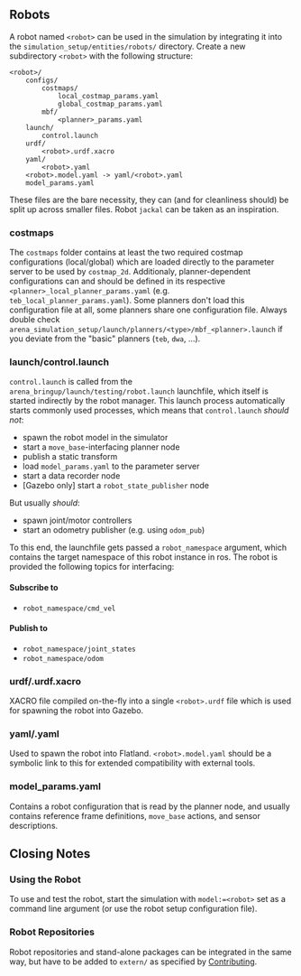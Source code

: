 ## Robots
A robot named `<robot>` can be used in the simulation by integrating it into the `simulation_setup/entities/robots/` directory. Create a new subdirectory `<robot>` with the following structure:

```
<robot>/
    configs/
        costmaps/
            local_costmap_params.yaml
            global_costmap_params.yaml
        mbf/
            <planner>_params.yaml
    launch/
        control.launch
    urdf/
        <robot>.urdf.xacro
    yaml/
        <robot>.yaml
    <robot>.model.yaml -> yaml/<robot>.yaml
    model_params.yaml
```

These files are the bare necessity, they can (and for cleanliness should) be split up across smaller files. Robot `jackal` can be taken as an inspiration.

### costmaps
The `costmaps` folder contains at least the two required costmap configurations (local/global) which are loaded directly to the parameter server to be used by `costmap_2d`.
Additionaly, planner-dependent configurations can and should be defined in its respective `<planner>_local_planner_params.yaml` (e.g. `teb_local_planner_params.yaml`). Some planners don't load this configuration file at all, some planners share one configuration file. Always double check `arena_simulation_setup/launch/planners/<type>/mbf_<planner>.launch` if you deviate from the "basic" planners (`teb`, `dwa`, ...).

### launch/control.launch

`control.launch` is called from the `arena_bringup/launch/testing/robot.launch` launchfile, which itself is started indirectly by the robot manager. This launch process automatically starts commonly used processes, which means that `control.launch` _should not_:
- spawn the robot model in the simulator
- start a `move_base`-interfacing planner node
- publish a static transform
- load `model_params.yaml` to the parameter server
- start a data recorder node
- [Gazebo only] start a `robot_state_publisher` node

But usually _should_:
- spawn joint/motor controllers
- start an odometry publisher (e.g. using `odom_pub`)

To this end, the launchfile gets passed a `robot_namespace` argument, which contains the target namespace of this robot instance in ros. The robot is provided the following topics for interfacing:

#### Subscribe to
- `robot_namespace/cmd_vel`

#### Publish to
- `robot_namespace/joint_states`
- `robot_namespace/odom`

### urdf/<robot>.urdf.xacro

XACRO file compiled on-the-fly into a single `<robot>.urdf` file which is used for spawning the robot into Gazebo.

### yaml/<robot>.yaml

Used to spawn the robot into Flatland. `<robot>.model.yaml` should be a symbolic link to this for extended compatibility with external tools.

### model_params.yaml

Contains a robot configuration that is read by the planner node, and usually contains reference frame definitions, `move_base` actions, and sensor descriptions.

## Closing Notes

### Using the Robot
To use and test the robot, start the simulation with `model:=<robot>` set as a command line argument (or use the robot setup configuration file).

### Robot Repositories
Robot repositories and stand-alone packages can be integrated in the same way, but have to be added to `extern/` as specified by [Contributing](/docs/contribute.md).
